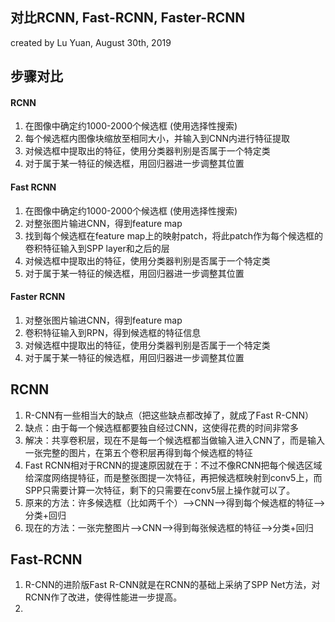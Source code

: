 ## 对比RCNN, Fast-RCNN, Faster-RCNN
created by Lu Yuan, August 30th, 2019

## 步骤对比
#### RCNN
1. 在图像中确定约1000-2000个候选框 (使用选择性搜索)
2. 每个候选框内图像块缩放至相同大小，并输入到CNN内进行特征提取 
3. 对候选框中提取出的特征，使用分类器判别是否属于一个特定类
4. 对于属于某一特征的候选框，用回归器进一步调整其位置

#### Fast RCNN
1. 在图像中确定约1000-2000个候选框 (使用选择性搜索)
2. 对整张图片输进CNN，得到feature map
3. 找到每个候选框在feature map上的映射patch，将此patch作为每个候选框的卷积特征输入到SPP layer和之后的层
4. 对候选框中提取出的特征，使用分类器判别是否属于一个特定类
5. 对于属于某一特征的候选框，用回归器进一步调整其位置

#### Faster RCNN
1. 对整张图片输进CNN，得到feature map
2. 卷积特征输入到RPN，得到候选框的特征信息
3. 对候选框中提取出的特征，使用分类器判别是否属于一个特定类
4. 对于属于某一特征的候选框，用回归器进一步调整其位置

## RCNN
1. R-CNN有一些相当大的缺点（把这些缺点都改掉了，就成了Fast R-CNN）
2. 缺点：由于每一个候选框都要独自经过CNN，这使得花费的时间非常多
3. 解决：共享卷积层，现在不是每一个候选框都当做输入进入CNN了，而是输入一张完整的图片，在第五个卷积层再得到每个候选框的特征
4. Fast RCNN相对于RCNN的提速原因就在于：不过不像RCNN把每个候选区域给深度网络提特征，而是整张图提一次特征，再把候选框映射到conv5上，而SPP只需要计算一次特征，剩下的只需要在conv5层上操作就可以了。
5. 原来的方法：许多候选框（比如两千个）-->CNN-->得到每个候选框的特征-->分类+回归
6. 现在的方法：一张完整图片-->CNN-->得到每张候选框的特征-->分类+回归

## Fast-RCNN
1. R-CNN的进阶版Fast R-CNN就是在RCNN的基础上采纳了SPP Net方法，对RCNN作了改进，使得性能进一步提高。
2. 